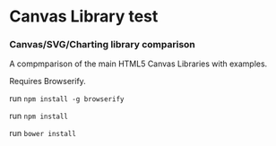 Canvas Library test
===========

### Canvas/SVG/Charting library comparison

A compmparison of the main HTML5 Canvas Libraries with examples.

Requires Browserify.


run `npm install -g browserify`

run `npm install`

run `bower install`


